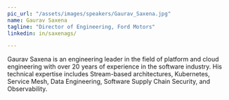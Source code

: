 ```yaml
---
pic_url: "/assets/images/speakers/Gaurav_Saxena.jpg"
name: Gaurav Saxena
tagline: "Director of Engineering, Ford Motors"
linkedin: in/saxenags/

---
```

Gaurav Saxena is an engineering leader in the field of platform and cloud engineering with over 20 years of experience in the software industry. His technical expertise includes Stream-based architectures, Kubernetes, Service Mesh, Data Engineering,  Software Supply Chain Security, and Observability.
